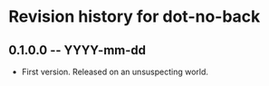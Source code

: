 # Revision history for dot-no-back

## 0.1.0.0  -- YYYY-mm-dd

* First version. Released on an unsuspecting world.
